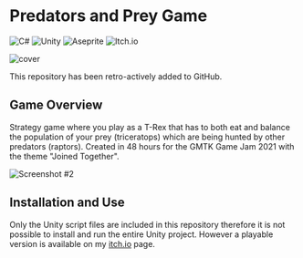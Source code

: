 # Predators and Prey Game

![C#](https://img.shields.io/badge/c%23-%23239120.svg?style=for-the-badge&logo=c-sharp&logoColor=white)
![Unity](https://img.shields.io/badge/unity-%23000000.svg?style=for-the-badge&logo=unity&logoColor=white)
![Aseprite](https://img.shields.io/badge/Aseprite-FFFFFF?style=for-the-badge&logo=Aseprite&logoColor=#7D929E)
![Itch.io](https://img.shields.io/badge/Itch-%23FF0B34.svg?style=for-the-badge&logo=Itch.io&logoColor=white)

![cover](https://user-images.githubusercontent.com/35520562/190929913-92b9a8ac-8412-4c10-ac83-fe1ab0215bbc.png)

This repository has been retro-actively added to GitHub.

## Game Overview
Strategy game where you play as a T-Rex that has to both eat and balance the population of your prey (triceratops) which are being hunted by other predators (raptors). Created in 48 hours for the GMTK Game Jam 2021 with the theme "Joined Together".

![Screenshot #2](https://user-images.githubusercontent.com/35520562/190929929-0525db0b-3c57-4331-a0aa-56b8b95b8183.png)

## Installation and Use
Only the Unity script files are included in this repository therefore it is not possible to install and run the entire Unity project. However a playable version is available on my [itch.io](https://fraser-curry-games.itch.io/predators-and-prey) page.
